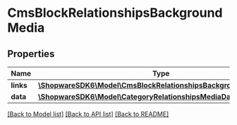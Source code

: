 # CmsBlockRelationshipsBackgroundMedia

## Properties
Name | Type | Description | Notes
------------ | ------------- | ------------- | -------------
**links** | [**\ShopwareSDK6\Model\CmsBlockRelationshipsBackgroundMediaLinks**](CmsBlockRelationshipsBackgroundMediaLinks.md) |  | [optional] 
**data** | [**\ShopwareSDK6\Model\CategoryRelationshipsMediaData**](CategoryRelationshipsMediaData.md) |  | [optional] 

[[Back to Model list]](../../README.md#documentation-for-models) [[Back to API list]](../../README.md#documentation-for-api-endpoints) [[Back to README]](../../README.md)

